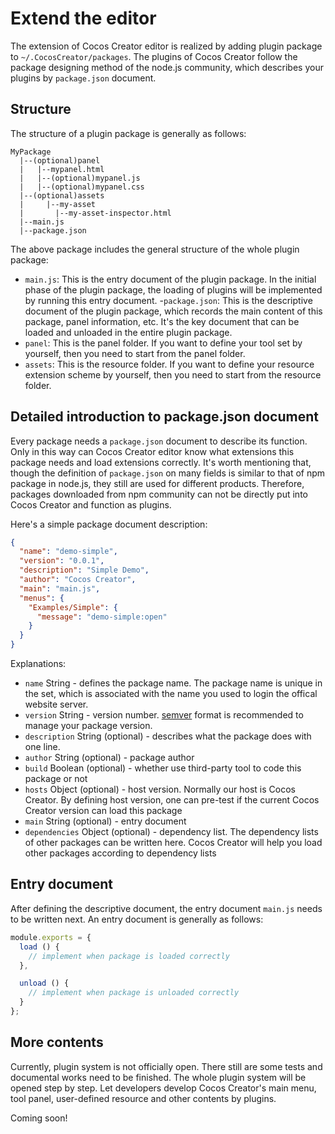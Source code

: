 # Extend the editor

The extension of Cocos Creator editor is realized by adding plugin package to `~/.CocosCreator/packages`.
The plugins of Cocos Creator follow the package designing method of the node.js community, which describes your plugins
by `package.json` document.

## Structure

The structure of a plugin package is generally as follows:

```
MyPackage
  |--(optional)panel
  |   |--mypanel.html
  |   |--(optional)mypanel.js
  |   |--(optional)mypanel.css
  |--(optional)assets
  |     |--my-asset
  |       |--my-asset-inspector.html
  |--main.js
  |--package.json
```

The above package includes the general structure of the whole plugin package:

 - `main.js`: This is the entry document of the plugin package. In the initial phase of the plugin package, the loading of plugins will be implemented by running this entry document.
 -`package.json`: This is the descriptive document of the plugin package, which records the main content of this package, panel information, etc. It's the key document that can be loaded and unloaded in the entire plugin package.
- `panel`: This is the panel folder. If you want to define your tool set by yourself, then you need to start from the panel folder.
- `assets`: This is the resource folder. If you want to define your resource extension scheme by yourself, then you need to start from the resource folder.

## Detailed introduction to package.json document

Every package needs a `package.json` document to describe its function. Only in this way can Cocos Creator editor know
what extensions this package needs and load extensions correctly. It's worth mentioning that, though the definition of `package.json`  on many fields is similar to
that of npm package in node.js, they still are used for different products. Therefore, packages downloaded from npm community can not be directly put
into Cocos Creator and function as plugins.

Here's a simple package document description:

```json
{
  "name": "demo-simple",
  "version": "0.0.1",
  "description": "Simple Demo",
  "author": "Cocos Creator",
  "main": "main.js",
  "menus": {
    "Examples/Simple": {
      "message": "demo-simple:open"
    }
  }
}
```

Explanations:

 - `name` String - defines the package name. The package name is unique in the set, which is associated with the name you used to login the offical website server.
 - `version` String - version number. [semver](http://semver.org/) format is recommended to manage your package version.
 - `description` String (optional) - describes what the package does with one line.
 - `author` String (optional) - package author
 - `build` Boolean (optional) - whether use third-party tool to code this package or not
 - `hosts` Object (optional) - host version. Normally our host is Cocos Creator. By defining host version, one can pre-test if the current Cocos Creator version can load this package
 - `main` String (optional) - entry document
 - `dependencies` Object (optional) - dependency list. The dependency lists of other packages can be written here. Cocos Creator will help you load other packages according to dependency lists

## Entry document

After defining the descriptive document, the entry document `main.js` needs to be written next. An entry document is generally as follows:

```javascript
module.exports = {
  load () {
    // implement when package is loaded correctly
  },

  unload () {
    // implement when package is unloaded correctly
  }
};
```

## More contents

Currently, plugin system is not officially open. There still are some tests and documental works need to be finished. The whole plugin system will be opened step by step.
Let developers develop Cocos Creator's main menu, tool panel, user-defined resource and other contents by plugins.

Coming soon!
